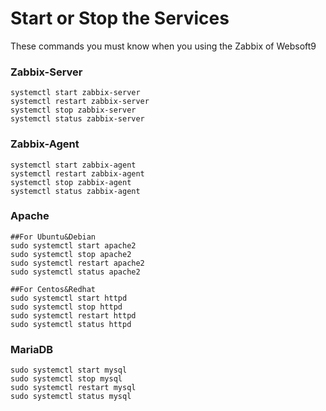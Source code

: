 # Start or Stop the Services

These commands you must know when you using the Zabbix of Websoft9

### Zabbix-Server

```shell
systemctl start zabbix-server
systemctl restart zabbix-server
systemctl stop zabbix-server
systemctl status zabbix-server
```

### Zabbix-Agent

```shell
systemctl start zabbix-agent
systemctl restart zabbix-agent
systemctl stop zabbix-agent
systemctl status zabbix-agent
```

### Apache

```shell
##For Ubuntu&Debian
sudo systemctl start apache2
sudo systemctl stop apache2
sudo systemctl restart apache2
sudo systemctl status apache2

##For Centos&Redhat
sudo systemctl start httpd
sudo systemctl stop httpd
sudo systemctl restart httpd
sudo systemctl status httpd
```

### MariaDB

```shell
sudo systemctl start mysql
sudo systemctl stop mysql
sudo systemctl restart mysql
sudo systemctl status mysql
```